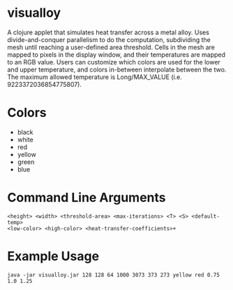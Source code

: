 # visualloy

A clojure applet that simulates heat transfer across a metal alloy. Uses
divide-and-conquer parallelism to do the computation, subdividing the mesh until
reaching a user-defined area threshold. Cells in the mesh are mapped to pixels
in the display window, and their temperatures are mapped to an RGB value. Users
can customize which colors are used for the lower and upper temperature, and
colors in-between interpolate between the two. The maximum allowed temperature
is Long/MAX_VALUE (i.e. 9223372036854775807).

# Colors

* black
* white
* red
* yellow
* green
* blue

# Command Line Arguments

```
<height> <width> <threshold-area> <max-iterations> <T> <S> <default-temp>
<low-color> <high-color> <heat-transfer-coefficients>+
```

# Example Usage

```
java -jar visualloy.jar 128 128 64 1000 3073 373 273 yellow red 0.75 1.0 1.25
```
